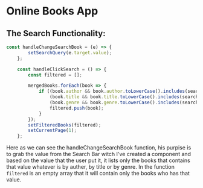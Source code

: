 # Online Books App
## The Search Functionality:
```javascript
const handleChangeSearchBook = (e) => {
        setSearchQuery(e.target.value);
    };

    const handleClickSearch = () => {
        const filtered = [];

        mergedBooks.forEach(book => {
            if ((book.author && book.author.toLowerCase().includes(searchQuery.toLowerCase())) || 
                (book.title && book.title.toLowerCase().includes(searchQuery.toLowerCase())) || 
                (book.genre && book.genre.toLowerCase().includes(searchQuery.toLowerCase()))){
                filtered.push(book);
            }
        });
        setFilteredBooks(filtered);
        setCurrentPage(1);
    };
```
Here as we can see the handleChangeSearchBook function, his purpise is to grab the value from the Search Bar witch I've created a component and based on the value that the user put it, it lists only the books that contains that value whatever is by auther, by title or by genre. In the function `filtered` is an empty array that it will contain only the books who has that value. 

